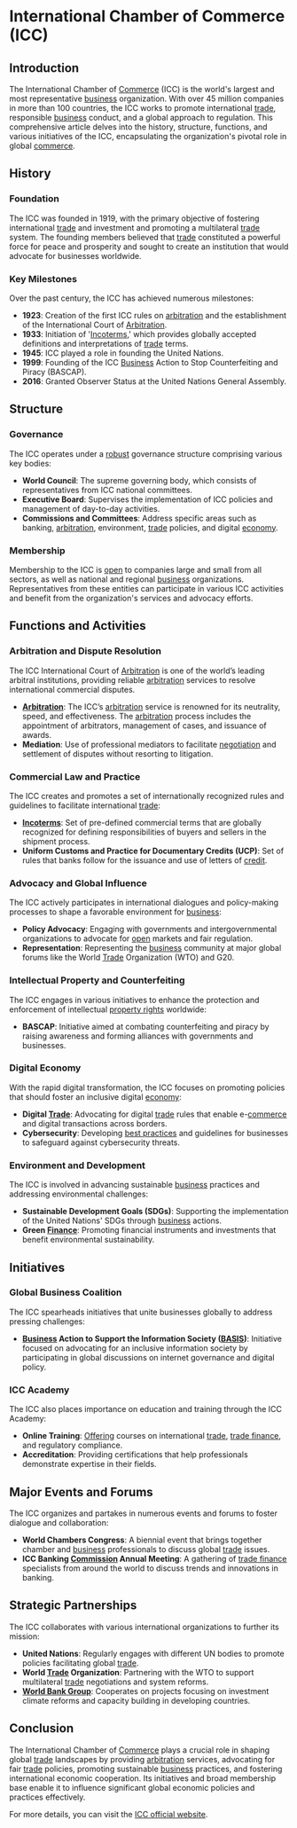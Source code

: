 # International Chamber of Commerce (ICC)

## Introduction

The International Chamber of [Commerce](../c/commerce.md) (ICC) is the world's largest and most representative [business](../b/business.md) organization. With over 45 million companies in more than 100 countries, the ICC works to promote international [trade](../t/trade.md), responsible [business](../b/business.md) conduct, and a global approach to regulation. This comprehensive article delves into the history, structure, functions, and various initiatives of the ICC, encapsulating the organization's pivotal role in global [commerce](../c/commerce.md).

## History

### Foundation

The ICC was founded in 1919, with the primary objective of fostering international [trade](../t/trade.md) and investment and promoting a multilateral [trade](../t/trade.md) system. The founding members believed that [trade](../t/trade.md) constituted a powerful force for peace and prosperity and sought to create an institution that would advocate for businesses worldwide.

### Key Milestones

Over the past century, the ICC has achieved numerous milestones:
- **1923**: Creation of the first ICC rules on [arbitration](../a/arbitration.md) and the establishment of the International Court of [Arbitration](../a/arbitration.md).
- **1933**: Initiation of '[Incoterms](../i/incoterms.md),' which provides globally accepted definitions and interpretations of [trade](../t/trade.md) terms.
- **1945**: ICC played a role in founding the United Nations.
- **1999**: Founding of the ICC [Business](../b/business.md) Action to Stop Counterfeiting and Piracy (BASCAP).
- **2016**: Granted Observer Status at the United Nations General Assembly.

## Structure

### Governance

The ICC operates under a [robust](../r/robust.md) governance structure comprising various key bodies:
- **World Council**: The supreme governing body, which consists of representatives from ICC national committees.
- **Executive Board**: Supervises the implementation of ICC policies and management of day-to-day activities.
- **Commissions and Committees**: Address specific areas such as banking, [arbitration](../a/arbitration.md), environment, [trade](../t/trade.md) policies, and digital [economy](../e/economy.md).

### Membership

Membership to the ICC is [open](../o/open.md) to companies large and small from all sectors, as well as national and regional [business](../b/business.md) organizations. Representatives from these entities can participate in various ICC activities and benefit from the organization's services and advocacy efforts.

## Functions and Activities

### Arbitration and Dispute Resolution

The ICC International Court of [Arbitration](../a/arbitration.md) is one of the world’s leading arbitral institutions, providing reliable [arbitration](../a/arbitration.md) services to resolve international commercial disputes.

- **[Arbitration](../a/arbitration.md)**: The ICC’s [arbitration](../a/arbitration.md) service is renowned for its neutrality, speed, and effectiveness. The [arbitration](../a/arbitration.md) process includes the appointment of arbitrators, management of cases, and issuance of awards.
- **Mediation**: Use of professional mediators to facilitate [negotiation](../n/negotiation.md) and settlement of disputes without resorting to litigation.

### Commercial Law and Practice

The ICC creates and promotes a set of internationally recognized rules and guidelines to facilitate international [trade](../t/trade.md):
- **[Incoterms](../i/incoterms.md)**: Set of pre-defined commercial terms that are globally recognized for defining responsibilities of buyers and sellers in the shipment process.
- **Uniform Customs and Practice for Documentary Credits (UCP)**: Set of rules that banks follow for the issuance and use of letters of [credit](../c/credit.md).

### Advocacy and Global Influence

The ICC actively participates in international dialogues and policy-making processes to shape a favorable environment for [business](../b/business.md):
- **Policy Advocacy**: Engaging with governments and intergovernmental organizations to advocate for [open](../o/open.md) markets and fair regulation.
- **Representation**: Representing the [business](../b/business.md) community at major global forums like the World [Trade](../t/trade.md) Organization (WTO) and G20.

### Intellectual Property and Counterfeiting

The ICC engages in various initiatives to enhance the protection and enforcement of intellectual [property rights](../p/property_rights.md) worldwide:
- **BASCAP**: Initiative aimed at combating counterfeiting and piracy by raising awareness and forming alliances with governments and businesses.
  
### Digital Economy

With the rapid digital transformation, the ICC focuses on promoting policies that should foster an inclusive digital [economy](../e/economy.md):
- **Digital [Trade](../t/trade.md)**: Advocating for digital [trade](../t/trade.md) rules that enable e-[commerce](../c/commerce.md) and digital transactions across borders.
- **Cybersecurity**: Developing [best practices](../b/best_practices.md) and guidelines for businesses to safeguard against cybersecurity threats.

### Environment and Development

The ICC is involved in advancing sustainable [business](../b/business.md) practices and addressing environmental challenges:
- **Sustainable Development Goals (SDGs)**: Supporting the implementation of the United Nations' SDGs through [business](../b/business.md) actions.
- **Green [Finance](../f/finance.md)**: Promoting financial instruments and investments that benefit environmental sustainability.

## Initiatives

### Global Business Coalition

The ICC spearheads initiatives that unite businesses globally to address pressing challenges:
- **[Business](../b/business.md) Action to Support the Information Society ([BASIS](../b/basis.md))**: Initiative focused on advocating for an inclusive information society by participating in global discussions on internet governance and digital policy.
  
### ICC Academy

The ICC also places importance on education and training through the ICC Academy:
- **Online Training**: [Offering](../o/offering.md) courses on international [trade](../t/trade.md), [trade finance](../t/trade_finance.md), and regulatory compliance.
- **Accreditation**: Providing certifications that help professionals demonstrate expertise in their fields.

## Major Events and Forums

The ICC organizes and partakes in numerous events and forums to foster dialogue and collaboration:
- **World Chambers Congress**: A biennial event that brings together chamber and [business](../b/business.md) professionals to discuss global [trade](../t/trade.md) issues.
- **ICC Banking [Commission](../c/commission.md) Annual Meeting**: A gathering of [trade finance](../t/trade_finance.md) specialists from around the world to discuss trends and innovations in banking.

## Strategic Partnerships

The ICC collaborates with various international organizations to further its mission:
- **United Nations**: Regularly engages with different UN bodies to promote policies facilitating global [trade](../t/trade.md).
- **World [Trade](../t/trade.md) Organization**: Partnering with the WTO to support multilateral [trade](../t/trade.md) negotiations and system reforms.
- **[World Bank Group](../w/world_bank_group.md)**: Cooperates on projects focusing on investment climate reforms and capacity building in developing countries.

## Conclusion

The International Chamber of [Commerce](../c/commerce.md) plays a crucial role in shaping global [trade](../t/trade.md) landscapes by providing [arbitration](../a/arbitration.md) services, advocating for fair [trade](../t/trade.md) policies, promoting sustainable [business](../b/business.md) practices, and fostering international economic cooperation. Its initiatives and broad membership base enable it to influence significant global economic policies and practices effectively.

For more details, you can visit the [ICC official website](https://iccwbo.org/).